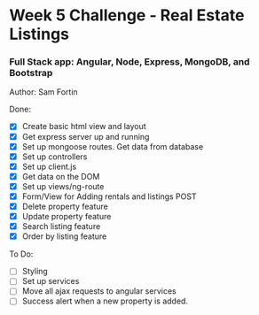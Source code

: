 # Week 5 Challenge - Real Estate Listings
### Full Stack app: Angular, Node, Express, MongoDB, and Bootstrap
Author: Sam Fortin

Done:
- [x] Create basic html view and layout
- [x] Get express server up and running
- [x] Set up mongoose routes. Get data from database 
- [x] Set up controllers
- [x] Set up client.js
- [x] Get data on the DOM
- [x] Set up views/ng-route
- [x] Form/View for Adding rentals and listings POST
- [x] Delete property feature
- [x] Update property feature
- [x] Search listing feature
- [x] Order by listing feature

To Do:
- [ ] Styling
- [ ] Set up services
- [ ] Move all ajax requests to angular services
- [ ] Success alert when a new property is added.